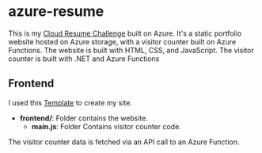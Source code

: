 # azure-resume
This is my [Cloud Resume Challenge](https://cloudresumechallenge.dev/docs/the-challenge/azure/) built on Azure. It's a static portfolio website hosted on Azure storage, with a visitor counter built on Azure Functions. The website is built with HTML, CSS, and JavaScript. The visitor counter is built with .NET and Azure Functions

## Frontend

I used this [Template](https://styleshout.com/free-templates/ceevee/) to create my site.
- **frontend/**: Folder contains the website.
    - **main.js**: Folder Contains visitor counter code.

The visitor counter data is fetched via an API call to an Azure Function.    
